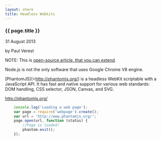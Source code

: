 ```yaml
---
layout: share
title: Headless Webkits
---
```


### {{ page.title }}

<p class="meta">31 August 2013</p> by Paul Verest

NOTE: This is [open-source article, that you can extend](https://github.com/Nodeclipse/www.nodeclipse.org/tree/gh-pages/_posts).

Node.js is not the only software that uses Google Chrome V8 engine.

[PhantomJS](<http://phantomjs.org/) is a headless WebKit scriptable with a JavaScript API.
 It has fast and native support for various web standards: DOM handling, CSS selector, JSON, Canvas, and SVG.

<http://phantomjs.org/>

```javascript
	console.log('Loading a web page');
	var page = require('webpage').create();
	var url = 'http://www.phantomjs.org/';
	page.open(url, function (status) {
	    //Page is loaded!
	    phantom.exit();
	});
```	
	
	